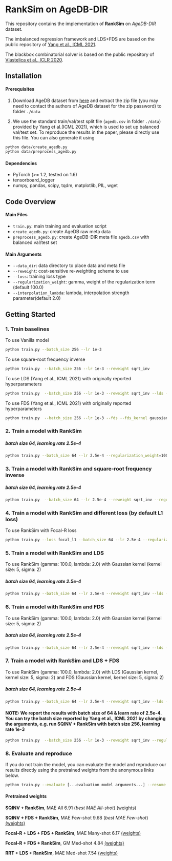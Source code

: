 # RankSim on AgeDB-DIR
This repository contains the implementation of __RankSim__ on *AgeDB-DIR* dataset. 

The imbalanced regression framework and LDS+FDS are based on the public repository of [Yang et al., ICML 2021](https://github.com/YyzHarry/imbalanced-regression/tree/main/agedb-dir). 

The blackbox combinatorial solver is based on the public repository of [Vlastelica et al., ICLR 2020](https://github.com/martius-lab/blackbox-backprop).

## Installation

#### Prerequisites

1. Download AgeDB dataset from [here](https://ibug.doc.ic.ac.uk/resources/agedb/) and extract the zip file (you may need to contact the authors of AgeDB dataset for the zip password) to folder `./data` 

2. We use the standard train/val/test split file (`agedb.csv` in folder `./data`) provided by Yang et al.(ICML 2021), which is used to set up balanced val/test set. To reproduce the results in the paper, please directly use this file. You can also generate it using

```bash
python data/create_agedb.py
python data/preprocess_agedb.py
```

#### Dependencies

- PyTorch (>= 1.2, tested on 1.6)
- tensorboard_logger
- numpy, pandas, scipy, tqdm, matplotlib, PIL, wget

## Code Overview

#### Main Files

- `train.py`: main training and evaluation script
- `create_agedb.py`: create AgeDB raw meta data
- `preprocess_agedb.py`: create AgeDB-DIR meta file `agedb.csv` with balanced val/test set

#### Main Arguments

- `--data_dir`: data directory to place data and meta file
- `--reweight`: cost-sensitive re-weighting scheme to use
- `--loss`: training loss type
- `--regularization_weight`: gamma, weight of the regularization term (default 100.0)
- `--interpolation_lambda`: lambda, interpolation strength parameter(default 2.0) 

## Getting Started

### 1. Train baselines

To use Vanilla model

```bash
python train.py --batch_size 256 --lr 1e-3
```
To use square-root frequency inverse

```bash
python train.py  --batch_size 256 --lr 1e-3 --reweight sqrt_inv 
```

To use LDS (Yang et al., ICML 2021) with originally reported hyperparameters

```bash
python train.py  --batch_size 256 --lr 1e-3 --reweight sqrt_inv --lds --lds_kernel gaussian --lds_ks 5 --lds_sigma 2
```

To use FDS (Yang et al., ICML 2021) with originally reported hyperparameters

```bash
python train.py  --batch_size 256 --lr 1e-3 --fds --fds_kernel gaussian --fds_ks 5 --fds_sigma 2
```

### 2. Train a model with RankSim
##### batch size 64, learning rate 2.5e-4
```bash
python train.py --batch_size 64 --lr 2.5e-4 --regularization_weight=100.0 --interpolation_lambda=2.0 
```


### 3. Train a model with RankSim and square-root frequency inverse

##### batch size 64, learning rate 2.5e-4
```bash
python train.py  --batch_size 64 --lr 2.5e-4 --reweight sqrt_inv --regularization_weight=100.0 --interpolation_lambda=2.0 
```


### 4. Train a model with RankSim and different loss (by default L1 loss)

To use RankSim with Focal-R loss

```bash
python train.py --loss focal_l1 --batch_size 64 --lr 2.5e-4 --regularization_weight=100.0 --interpolation_lambda=2.0 
```

### 5. Train a model with RankSim and LDS

To use RankSim (gamma: 100.0, lambda: 2.0) with Gaussian kernel (kernel size: 5, sigma: 2)

##### batch size 64, learning rate 2.5e-4
```bash
python train.py --batch_size 64 --lr 2.5e-4 --reweight sqrt_inv --lds --lds_kernel gaussian --lds_ks 5 --lds_sigma 2 --regularization_weight=100.0 --interpolation_lambda=2.0 
```

### 6. Train a model with RankSim and FDS

To use RankSim (gamma: 100.0, lambda: 2.0) with Gaussian kernel (kernel size: 5, sigma: 2)

##### batch size 64, learning rate 2.5e-4
```bash
python train.py --batch_size 64 --lr 2.5e-4 --reweight sqrt_inv --lds --lds_kernel gaussian --lds_ks 5 --lds_sigma 2 --regularization_weight=100.0 --interpolation_lambda=2.0 
```

### 7. Train a model with RankSim and LDS + FDS

To use RankSim (gamma: 100.0, lambda: 2.0) with LDS (Gaussian kernel, kernel size: 5, sigma: 2) and FDS (Gaussian kernel, kernel size: 5, sigma: 2)

##### batch size 64, learning rate 2.5e-4
```bash
python train.py --batch_size 64 --lr 2.5e-4 --reweight sqrt_inv --lds --lds_kernel gaussian --lds_ks 5 --lds_sigma 2 --fds --fds_kernel gaussian --fds_ks 5 --fds_sigma 2 --regularization_weight=100.0 --interpolation_lambda=2.0 
```
#### NOTE: We report the results with batch size of 64 & learn rate of 2.5e-4. You can try the batch size reported by Yang et al., ICML 2021 by changing the arguments, e.g. run SQINV + RankSim with batch size 256, learning rate 1e-3
```bash
python train.py  --batch_size 256 --lr 1e-3 --reweight sqrt_inv --regularization_weight=100.0 --interpolation_lambda=2.0 
```


### 8. Evaluate and reproduce

If you do not train the model, you can evaluate the model and reproduce our results directly using the pretrained weights from the anonymous links below.

```bash
python train.py --evaluate [...evaluation model arguments...] --resume <path_to_evaluation_ckpt>
```
#### Pretrained weights 

__SQINV + RankSim__, MAE All 6.91 (*best MAE All-shot*)
[(weights)](https://drive.google.com/file/d/1NLCGNDA5vToe-MdOqokVYtUcJhGudIZe/view?usp=sharing) <br>

__SQINV + FDS + RankSim__, MAE Few-shot 9.68 (*best MAE Few-shot*)
[(weights)](https://drive.google.com/file/d/1-3S2itLDkXhaLgJ9JvhqvTV-mNvLOMT6/view?usp=sharing) <br>

__Focal-R + LDS + FDS + RankSim__, MAE Many-shot 6.17
[(weights)](https://drive.google.com/file/d/1vH_0NZE66DIiTSnsF2PGehD2AUJZ72uB/view?usp=sharing) <br>

__Focal-R + FDS + RankSim__, GM Med-shot 4.84
[(weights)](https://drive.google.com/file/d/1XeU-60RRLwpkolZRG45zsaLDG2fBwlwS/view?usp=sharing) <br>

__RRT + LDS + RankSim__, MAE Med-shot 7.54
[(weights)](https://drive.google.com/file/d/10kbUoJ7mT9KTiD_3nSnYL3Lrr6lyDNY6/view?usp=sharing)  <br>



